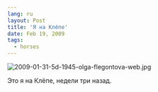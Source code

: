 ```yaml
---
lang: ru
layout: Post
title: 'Я на Клёпе'
date: Feb 19, 2009
tags:
  - horses
---
```


![2009-01-31-5d-1945-olga-flegontova-web.jpg](upload://2009-01-31-5d-1945-olga-flegontova-web.jpg)

Это я на Клёпе, недели три назад.
